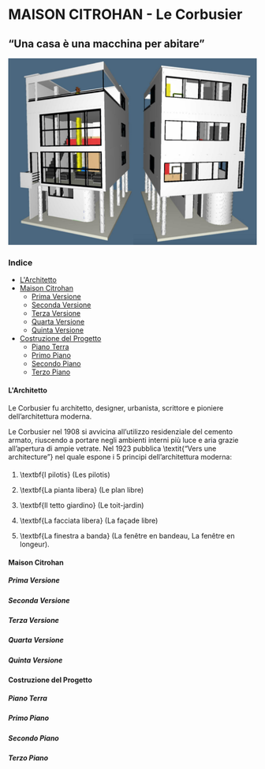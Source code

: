 # MAISON CITROHAN - Le Corbusier

## “Una casa è una macchina per abitare”

![Maison Citrohan](https://github.com/Veronicach30/projects-2016/blob/master/506920/COLLAGE.jpg)

### Indice
  - [L'Architetto](https://github.com/Veronicach30/projects-2016/blob/master/506920/README.md#larchitetto)
  - [Maison Citrohan](https://github.com/Veronicach30/projects-2016/blob/master/506920/README.md#maison-citrohan)
    -  [Prima Versione](https://github.com/Veronicach30/projects-2016/blob/master/506920/README.md#prima-versione)
    -  [Seconda Versione](https://github.com/Veronicach30/projects-2016/blob/master/506920/README.md#seconda-versione)
    -  [Terza Versione](https://github.com/Veronicach30/projects-2016/blob/master/506920/README.md#terza-versione)
    -  [Quarta Versione](https://github.com/Veronicach30/projects-2016/blob/master/506920/README.md#quarta-versione)
    -  [Quinta Versione](https://github.com/Veronicach30/projects-2016/blob/master/506920/README.md#quinta-versione)
  - [Costruzione del Progetto](https://github.com/Veronicach30/projects-2016/blob/master/506920/README.md#costruzione-del-progetto)
    - [Piano Terra](https://github.com/Veronicach30/projects-2016/blob/master/506920/README.md#piano-terra)
    - [Primo Piano](https://github.com/Veronicach30/projects-2016/blob/master/506920/README.md#primo-piano)
    - [Secondo Piano](https://github.com/Veronicach30/projects-2016/blob/master/506920/README.md#secondo-piano)
    - [Terzo Piano](https://github.com/Veronicach30/projects-2016/blob/master/506920/README.md#terzo-piano)

#### L'Architetto

Le Corbusier fu architetto, designer, urbanista, scrittore e pioniere dell’architettura moderna.

Le Corbusier nel 1908 si avvicina all’utilizzo residenziale del cemento armato, riuscendo a portare negli ambienti interni più luce e aria grazie all’apertura di ampie vetrate. Nel 1923 pubblica \textit{“Vers une architecture”} nel quale espone i 5 principi dell’architettura moderna:

#### 
1.	\textbf{I pilotis} (Les pilotis) 

2.	\textbf{La pianta libera} (Le plan libre) 

3.	\textbf{Il tetto giardino} (Le toit-jardin) 

4.	\textbf{La facciata libera} (La façade libre) 

5.	\textbf{La finestra a banda} (La fenêtre en bandeau, La fenêtre en longeur).

#### Maison Citrohan
##### Prima Versione
##### Seconda Versione
##### Terza Versione
##### Quarta Versione
##### Quinta Versione
#### Costruzione del Progetto
##### Piano Terra
##### Primo Piano
##### Secondo Piano
##### Terzo Piano
